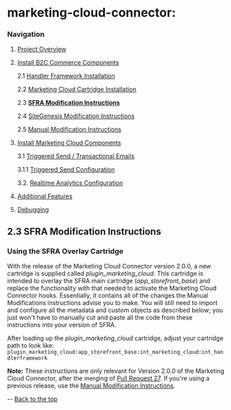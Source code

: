 <a name="Top"></a>
# marketing-cloud-connector: 


### Navigation
1. [Project Overview](1_0_Project_Overview.md#navlink)
2. [Install B2C Commerce Components](2_0_Commerce_Cloud_Component_Installation.md#navlink)
	
	2.1 [Handler Framework Installation](2_1_Handler-Installation.md#navlink)
	
	2.2 [Marketing Cloud Cartridge Installation](2_2_MarketingCloudCart.md#navlink)
	
	2.3 [**SFRA Modification Instructions**](2_3_Modification-Instructions-for-SFRA.md#navlink)
	
	2.4 [SiteGenesis Modification Instructions](2_4_Modification-Instructions-for-SiteGenesis.md#navlink)
			
	2.5 [Manual Modification Instructions](2_5_ManualModifications.md#navlink)

7. [Install Marketing Cloud Components](3_0_ModifyMarketingCloud.md#navlink)

	3.1 [Triggered Send / Transactional Emails](3_1_0_TriggeredSendTransactionalEmails.md#navlink)
	
	3.1.1 [Triggered Send Configuration](3_1_1_MCConnectorInstallation-TriggeredSendConfiguration.md#navlink)
	
	3.2. [Realtime Analytics Configuration](3_2_MCConnectorInstallation-RealtimeAnalyticsConfiguration.md#navlink)
	
11. [Additional Features](4_0_AdditionalFeatures.md#navlink)
12. [Debugging](5_0_Debugging.md#navlink)

<a name="navlink"></a>
## 2.3 SFRA Modification Instructions 
<a name="Overlay"></a>
### Using the SFRA Overlay Cartridge

With the release of the Marketing Cloud Connector version 2.0.0, a new cartridge is supplied called _plugin\_marketing\_cloud_.  This cartridge is intended to overlay the SFRA main cartridge (_app\_storefront\_base_) and replace the functionality with that needed to activate the Marketing Cloud Connector hooks.  Essentially, it contains all of the changes the Manual Modifications instructions advise you to make.  You will still need to import and configure all the metadata and custom objects as described below; you just won't have to manually cut and paste all the code from these instructions into your version of SFRA.

After loading up the _plugin\_marketing\_cloud_ cartridge, adjust your cartridge path to look like:
`plugin_marketing_cloud:app_storefront_base:int_marketing_cloud:int_handlerframework`

**Note:** These instructions are only relevant for Version 2.0.0 of the Marketing Cloud Connector, after the merging of [Pull Request 27](https://github.com/SalesforceCommerceCloud/marketing-cloud-connector/pull/27).  If you're using a previous release, use the [Manual Modification Instructions](2_5_ManualModifications.md#navlink).

--
[Back to the top](#Top)
